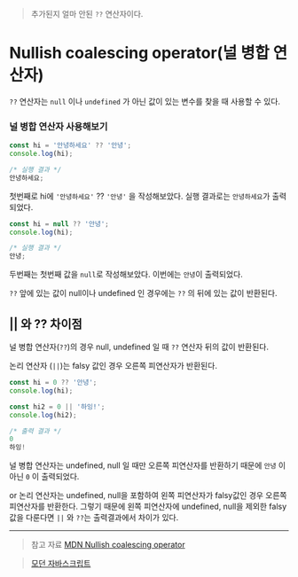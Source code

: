 > 추가된지 얼마 안된 `??` 연산자이다.

# Nullish coalescing operator(널 병합 연산자)

`??` 연산자는 `null` 이나 `undefined` 가 아닌 값이 있는 변수를 찾을 때 사용할 수 있다.

### 널 병합 연산자 사용해보기

```js
const hi = '안녕하세요' ?? '안녕';
console.log(hi);
```

```js
/* 실행 결과 */
안녕하세요;
```

첫번째로 hi에 `'안녕하세요'` ?? `'안녕'` 을 작성해보았다.
실행 결과로는 `안녕하세요`가 출력되었다.

```js
const hi = null ?? '안녕';
console.log(hi);
```

```js
/* 실행 결과 */
안녕;
```

두번째는 첫번째 값을 `null`로 작성해보았다.
이번에는 `안녕`이 출력되었다.

`??` 앞에 있는 값이 null이나 undefined 인 경우에는 `??` 의 뒤에 있는 값이 반환된다.

## || 와 ?? 차이점

널 병합 연산자(`??`)의 경우 null, undefined 일 때 `??` 연산자 뒤의 값이 반환된다.

논리 연산자 (`||`)는 falsy 값인 경우 오른쪽 피연산자가 반환된다.

```js
const hi = 0 ?? '안녕';
console.log(hi);

const hi2 = 0 || '하잉!';
console.log(hi2);
```

```js
/* 출력 결과 */
0
하잉!
```

널 병합 연산자는 undefined, null 일 때만 오른쪽 피연산자를 반환하기 때문에 `안녕` 이 아닌 `0` 이 출력되었다.

or 논리 연산자는 undefined, null을 포함하여 왼쪽 피연산자가 falsy값인 경우 오른쪽 피연산자를 반환한다.
그렇기 때문에 왼쪽 피연산자에 undefined, null을 제외한 falsy 값을 다룬다면 `||` 와 `??`는 출력결과에서 차이가 있다.

---

> 참고 자료
> [MDN Nullish coalescing operator](https://developer.mozilla.org/ko/docs/Web/JavaScript/Reference/Operators/Nullish_coalescing_operator)

> [모던 자바스크립트](https://ko.javascript.info/nullish-coalescing-operator)

